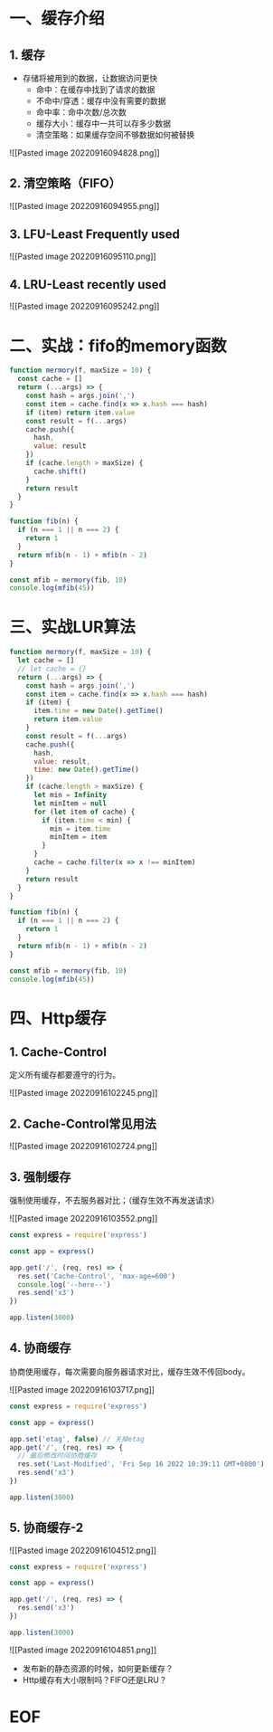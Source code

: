 # 一、缓存介绍

## 1. 缓存

- 存储将被用到的数据，让数据访问更快
	- 命中：在缓存中找到了请求的数据
	- 不命中/穿透：缓存中没有需要的数据
	- 命中率：命中次数/总次数
	- 缓存大小：缓存中一共可以存多少数据
	- 清空策略：如果缓存空间不够数据如何被替换

![[Pasted image 20220916094828.png]]

## 2. 清空策略（FIFO）

![[Pasted image 20220916094955.png]]

## 3. LFU-Least Frequently used

![[Pasted image 20220916095110.png]]

## 4. LRU-Least recently used

![[Pasted image 20220916095242.png]]


# 二、实战：fifo的memory函数

```javascript
function mermory(f, maxSize = 10) {
  const cache = []
  return (...args) => {
    const hash = args.join(',')
    const item = cache.find(x => x.hash === hash)
    if (item) return item.value
    const result = f(...args)
    cache.push({
      hash,
      value: result
    })
    if (cache.length > maxSize) {
      cache.shift()
    }
    return result
  }
}

function fib(n) {
  if (n === 1 || n === 2) {
    return 1
  }
  return mfib(n - 1) + mfib(n - 2)
}

const mfib = mermory(fib, 10)
console.log(mfib(45))
```


# 三、实战LUR算法

```javascript
function mermory(f, maxSize = 10) {
  let cache = []
  // let cache = {}
  return (...args) => {
    const hash = args.join(',')
    const item = cache.find(x => x.hash === hash)
    if (item) {
      item.time = new Date().getTime()
      return item.value
    }
    const result = f(...args)
    cache.push({
      hash,
      value: result,
      time: new Date().getTime()
    })
    if (cache.length > maxSize) {
      let min = Infinity
      let minItem = null
      for (let item of cache) {
        if (item.time < min) {
          min = item.time
          minItem = item
        }
      }
      cache = cache.filter(x => x !== minItem)
    }
    return result
  }
}

function fib(n) {
  if (n === 1 || n === 2) {
    return 1
  }
  return mfib(n - 1) + mfib(n - 2)
}

const mfib = mermory(fib, 10)
console.log(mfib(45))
```

# 四、Http缓存

## 1. Cache-Control

定义所有缓存都要遵守的行为。

![[Pasted image 20220916102245.png]]


## 2. Cache-Control常见用法

![[Pasted image 20220916102724.png]]

## 3. 强制缓存

强制使用缓存，不去服务器对比；（缓存生效不再发送请求）

![[Pasted image 20220916103552.png]]

```javascript
const express = require('express')

const app = express()

app.get('/', (req, res) => {
  res.set('Cache-Control', 'max-age=600')
  console.log('--here--')
  res.send('x3')
})

app.listen(3000)
```

## 4. 协商缓存

协商使用缓存，每次需要向服务器请求对比，缓存生效不传回body。

![[Pasted image 20220916103717.png]]

```javascript
const express = require('express')

const app = express()

app.set('etag', false) // 关掉etag
app.get('/', (req, res) => {
  // 最后修改时间协商缓存
  res.set('Last-Modified', 'Fri Sep 16 2022 10:39:11 GMT+0800')
  res.send('x3')
})

app.listen(3000)
```

## 5. 协商缓存-2

![[Pasted image 20220916104512.png]]

```javascript
const express = require('express')

const app = express()

app.get('/', (req, res) => {
  res.send('x3')
})

app.listen(3000)
```

![[Pasted image 20220916104851.png]]


- 发布新的静态资源的时候，如何更新缓存？
- Http缓存有大小限制吗？FIFO还是LRU？



# EOF






